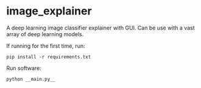 # image_explainer
A deep learning image classifier explainer with GUI. Can be use with a vast array of deep learning models.

If running for the first time, run:
```shell
pip install -r requirements.txt
```

Run software:
```shell
python __main.py__
```
